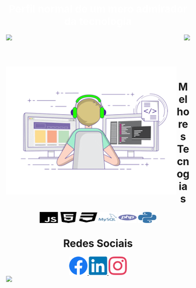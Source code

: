 ## <h1 align="center" style="color:white">Perfil normal de um mero admirador da tecnologia</h1>

<div>
  
  <img  height="150em" src="https://github-readme-stats.vercel.app/api?username=Kabaljr&show_icons=true&theme=transparent_all_commits=true&count_private=true"/>
  <img align="right" height="100em" src="https://github-readme-stats.vercel.app/api/top-langs/?username=Kabaljr&layout=compact&langs_count=16&theme=great-gatsby"/>
</div>
<br>
<br>
<br>

<div  align="center"> 
  <div style="display: inline_block"><br>
    <img align="left" height="350" alt="coding-time" src="https://github.com/Kabaljr/Kabaljr/blob/main/cody.gif">
    <h1 align="center">Melhores Tecnogias</h1>
    <img align="center" height="30" width="50" alt="js-icon"  src="javascript.svg">
    <img align="center" height="30" width="50" alt="html-icon" src="html-five.svg">
    <img align="center" height="30" width="50" alt="css-icon" src="css3.svg">
    <img align="center" height="30" width="50" alt="Mysql-icon" src="mysql.svg">
    <img align="center" height="30" width="50" alt="php-icon" src="php.svg">
    <img align="center" height="30" width="50" alt="python-icon" src="python.svg">
   </div>
 </div>

<h1 align="center">Redes Sociais</h1>
  <div align="center">
    <a href = "https://www.facebook.com/RobertoPauloJr" target="_blank">
      <img width="50" src="facebook.svg">
    </a>
    <a href = "https://www.linkedin.com/in/robertopaulojr/" target="_blank">
      <img width="50" src="linkedin.svg">
    </a>
    <a href = "https://www.instagram.com/roberto_paulojr/" target="_blank">
      <img width="50" src="instagram.svg" style="margin-right: 40">
    </a>
  </div>
<img align="center "src="https://github.com/LuigiGF/LuigiGF/blob/output/github-contribution-grid-snake.svg">

